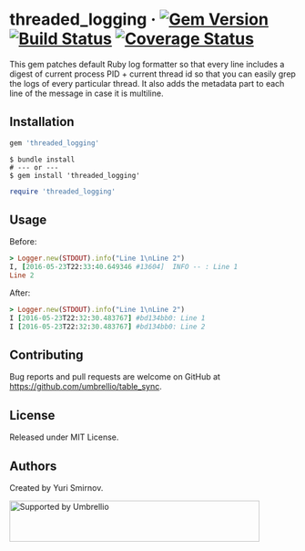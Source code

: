 # threaded_logging &middot; [![Gem Version](https://badge.fury.io/rb/threaded_logging.svg)](https://badge.fury.io/rb/threaded_logging) [![Build Status](https://travis-ci.org/umbrellio/threaded_logging.svg?branch=master)](https://travis-ci.org/umbrellio/threaded_logging) [![Coverage Status](https://coveralls.io/repos/github/umbrellio/threaded_logging/badge.svg?branch=master)](https://coveralls.io/github/umbrellio/threaded_logging?branch=master)

This gem patches default Ruby log formatter so that every line includes a digest of current process PID + current thread id so that you can easily grep the logs of every particular thread. It also adds the metadata part to each line of the message in case it is multiline.

## Installation

```ruby
gem 'threaded_logging'
```

```shell
$ bundle install
# --- or ---
$ gem install 'threaded_logging'
```

```ruby
require 'threaded_logging'
```

## Usage

Before:

```ruby
> Logger.new(STDOUT).info("Line 1\nLine 2")
I, [2016-05-23T22:33:40.649346 #13604]  INFO -- : Line 1
Line 2
```

After:

```ruby
> Logger.new(STDOUT).info("Line 1\nLine 2")
I [2016-05-23T22:32:30.483767] #bd134bb0: Line 1
I [2016-05-23T22:32:30.483767] #bd134bb0: Line 2
```

## Contributing

Bug reports and pull requests are welcome on GitHub at https://github.com/umbrellio/table_sync.

## License

Released under MIT License.

## Authors

Created by Yuri Smirnov.

<a href="https://github.com/umbrellio/">
<img style="float: left;" src="https://umbrellio.github.io/Umbrellio/supported_by_umbrellio.svg" alt="Supported by Umbrellio" width="439" height="72">
</a>
